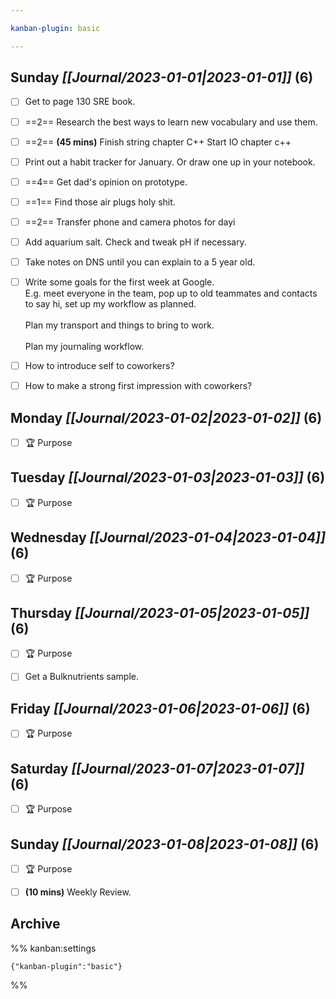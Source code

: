 ```yaml
---

kanban-plugin: basic

---
```


## **Sunday** *[[Journal/2023-01-01|2023-01-01]]* (6)

- [ ] Get to page 130 SRE book.
- [ ] ==2== Research the best ways to learn new vocabulary and use them.
- [ ] ==2== **(45 mins)** Finish string chapter C++ Start IO chapter c++
- [ ] Print out a habit tracker for January. Or draw one up in your notebook.
- [ ] ==4== Get dad's opinion on prototype.
- [ ] ==1== Find those air plugs holy shit.
- [ ] ==2== Transfer phone and camera photos for dayi
- [ ] Add aquarium salt. Check and tweak pH if necessary.
- [ ] Take notes on DNS until you can explain to a 5 year old.
- [ ] Write some goals for the first week at Google.<br>E.g. meet everyone in the team, pop up to old teammates and contacts to say hi, set up my workflow as planned.<br><br>Plan my transport and things to bring to work.<br><br>Plan my journaling workflow.
- [ ] How to introduce self to coworkers?
- [ ] How to make a strong first impression with coworkers?


## **Monday** *[[Journal/2023-01-02|2023-01-02]]* (6)

- [ ] 🏆 Purpose


## **Tuesday** *[[Journal/2023-01-03|2023-01-03]]* (6)

- [ ] 🏆 Purpose


## **Wednesday** *[[Journal/2023-01-04|2023-01-04]]* (6)

- [ ] 🏆 Purpose


## **Thursday** *[[Journal/2023-01-05|2023-01-05]]* (6)

- [ ] 🏆 Purpose
- [ ] Get a Bulknutrients sample.


## **Friday** *[[Journal/2023-01-06|2023-01-06]]* (6)

- [ ] 🏆 Purpose


## **Saturday** *[[Journal/2023-01-07|2023-01-07]]* (6)

- [ ] 🏆 Purpose


## **Sunday** *[[Journal/2023-01-08|2023-01-08]]* (6)

- [ ] 🏆 Purpose
- [ ] **(10 mins)** Weekly Review.


## Archive





%% kanban:settings
```
{"kanban-plugin":"basic"}
```
%%